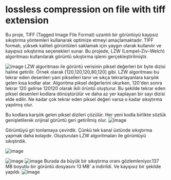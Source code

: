 # lossless compression on file with tiff extension
 Bu proje, TIFF (Tagged Image File Format) uzantılı bir görüntüyü kaypsız sıkıştırma yöntemleri kullanarak optimize etmeyi amaçlamaktadır. TIFF formatı, yüksek kaliteli görüntüleri saklamak için yaygın olarak kullanılır ve kayıpsız sıkıştırma seçenekleri sunar. Bu projede, LZW (Lempel–Ziv–Welch) algoritması kullanılarak görüntü sıkıştırma işlemi gerçekleştirilmiştir.

 ![image](https://github.com/user-attachments/assets/3bedffe9-7044-44c6-9c03-747bed2efa70)
 LZW algoritması ile  görüntü verisinin piksel değerleri bir byte dizisi haline getirilir. Örnek olarak [120,120,120,80,120] gibi. LZW algoritması bu tekrar eden  desenleri yani pikselleri tanır ve sıkça tekrarlayanlara karşılık gelen kısa kodlar atar. Algoritma piksel değerlerini okurken, 120'den sonra tekrar 120 gelirse 120120 olarak ikili örüntü oluşturur. Bu şekilde tekrar eden piksel desenleri kodlara dönüştürülür ve daha az yer kaplayan bir sayı dizisi elde edilir. Ne kadar çok tekrar eden piksel değeri varsa o kadar sıkıştırma yapılmış olur.
 
Bu kodlara karşılık gelen piksel dizileri çözülür. Her yeni kodla birlikte sözlük genişletilerek orijinal görüntü geri getirilmiş olur.
![image](https://github.com/user-attachments/assets/ff2497db-9241-41ba-88a8-bd4fdd50533a)

Görüntüyü gri tonlamaya çevirdik. Çünkü tek kanal üstünde sıkıştırma yapmak daha kolaydır. Oluşturulan LZW algoritmaları ile görüntüyü sıkıştırdık. 

 ![image](https://github.com/user-attachments/assets/2645b705-1696-4fe9-8058-b62d81b428d1)

 ![image](https://github.com/user-attachments/assets/216a342c-d17e-4d58-9dd7-ad8c05e4f2cd)
![image](https://github.com/user-attachments/assets/ac3c69b7-203e-4060-a672-f46c9f1a8e6c)
Burada da büyük bir sıkıştırma oranı gözlemleniyor.137 MB boyutlu bir görüntü dosyasını 13 MB' a indirildi. Ve kayıpsız bir şekilde yapıldı.
![image](https://github.com/user-attachments/assets/31a00ef8-848a-47e7-8106-4d581acf222a)

